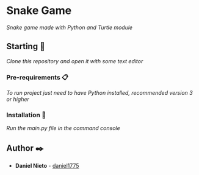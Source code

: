 # Snake Game

_Snake game made with Python and Turtle module_

## Starting 🚀

_Clone this repository and open it with some text editor_

### Pre-requirements 📋

_To run project just need to have Python installed, recommended version 3 or higher_

### Installation 🔧

_Run the main.py file in the command console_

## Author ✒️

* **Daniel Nieto** - [daniel1775](https://github.com/daniel1775)